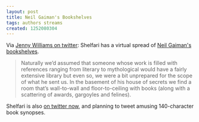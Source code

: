 ```yaml
---
layout: post
title: Neil Gaiman's Bookshelves
tags: authors streams
created: 1252080304
---
```

Via [Jenny Williams on twitter](http://twitter.com/jennywilliams/status/3758195538):  Shelfari has a virtual spread of [Neil Gaiman's bookshelves](http://blog.shelfari.com/my_weblog/2009/09/neil.html).

> Naturally we’d assumed that someone whose work is filled with references ranging from literary to mythological would have a fairly extensive library but even so, we were a bit unprepared for the scope of what he sent us.  In the basement of his house of secrets we find a room that’s wall-to-wall and floor-to-ceiling with books (along with a scattering of awards, gargoyles and felines).

Shelfari is also [on twitter now](http://blog.shelfari.com/my_weblog/2009/09/shelfari-is-twittering.html), and planning to tweet amusing 140-character book synopses.
